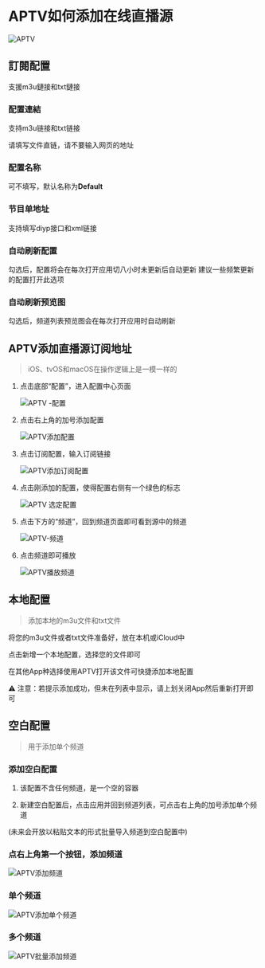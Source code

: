 # APTV如何添加在线直播源

![APTV](https://cdn.wwkejishe.top/wp-cdn-02/2025/20250630162239802.webp)

## 訂閱配置

支援m3u鏈接和txt鏈接

### 配置連結

支持m3u链接和txt链接

请填写文件直链，请不要输入网页的地址

### 配置名称

可不填写，默认名称为**Default**

### 节目单地址

支持填写diyp接口和xml链接

### 自动刷新配置

勾选后，配置将会在每次打开应用切八小时未更新后自动更新 建议一些频繁更新的配置打开此选项

### 自动刷新预览图

勾选后，频道列表预览图会在每次打开应用时自动刷新

## APTV添加直播源订阅地址

> iOS、tvOS和macOS在操作逻辑上是一模一样的

1. 点击底部“配置”，进入配置中心页面

   ![APTV -配置](https://cdn.wwkejishe.top/wp-cdn-02/2025/20250626153443293.webp)

2. 点击右上角的加号添加配置

   ![APTV添加配置](https://cdn.wwkejishe.top/wp-cdn-02/2025/20250626153449289.webp)

3. 点击订阅配置，输入订阅链接

   ![APTV添加订阅配置](https://cdn.wwkejishe.top/wp-cdn-02/2025/20250626153453828.webp)

4. 点击刚添加的配置，使得配置右侧有一个绿色的标志

   ![APTV 选定配置](https://cdn.wwkejishe.top/wp-cdn-02/2025/20250626153457281.webp)

5. 点击下方的“频道”，回到频道页面即可看到源中的频道

   ![APTV-频道](https://cdn.wwkejishe.top/wp-cdn-02/2025/20250626153502047.webp)

6. 点击频道即可播放

   ![APTV播放频道](https://cdn.wwkejishe.top/wp-cdn-02/2025/20250626153505784.webp)

## 本地配置

> 添加本地的m3u文件和txt文件

将您的m3u文件或者txt文件准备好，放在本机或iCloud中

点击新增一个本地配置，选择您的文件即可

在其他App种选择使用APTV打开该文件可快捷添加本地配置

⚠️ 注意：若提示添加成功，但未在列表中显示，请上划关闭App然后重新打开即可

## 空白配置

> 用于添加单个频道

### 添加空白配置

1. 该配置不含任何频道，是一个空的容器

2. 新建空白配置后，点击应用并回到频道列表，可点击右上角的加号添加单个频道

(未来会开放以粘贴文本的形式批量导入频道到空白配置中)

### 点右上角第一个按钮，添加频道

![APTV添加频道](https://cdn.wwkejishe.top/wp-cdn-02/2025/20250626153510031.webp)

### 单个频道

![APTV添加单个频道](https://cdn.wwkejishe.top/wp-cdn-02/2025/20250626153513304.webp)

### 多个频道

![APTV批量添加频道](https://cdn.wwkejishe.top/wp-cdn-02/2025/20250626153516633.webp)
